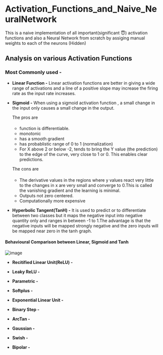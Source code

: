 # Activation_Functions_and_Naive_NeuralNetwork
This is a naive implementation of all important(significant :innocent:) activation functions and also a Neural Network from scratch by assiging manual weights to each of the neurons (Hidden)

## Analysis on various Activation Functions 

### Most Commonly used - 

- **Linear Function -** Linear activation functions are better in giving a wide range of activations and a line of a positive slope may increase the firing rate as the input rate increases.

- **Sigmoid -** When using a sigmoid activation function , a small change in the input only causes a small change in the output. 
  
  The pros are   
  #### 
   - function is differentiable.
  - monotonic
  - has a smooth gradient
  - has probablistic range of 0 to 1 (normalization)
  -  For X above 2 or below -2, tends to bring the Y value (the prediction) to the edge of the curve, very close to 1 or 0. This enables clear predictions.
 
   The cons are 
 
  #### 
    - The derivative values in the regions where y values react very little to the changes in x are very small and converge to 0.This is called the vanishing gradient and the learning is minimal. 
    - Outputs not zero centered.
    - Computationally more expensive
 
- **Hyperbolic Tangent(TanH) -**   It is used to predict or to differentiate between two classes but it maps the negative input into negative quantity only and ranges in between -1 to  1.The advantage is that the negative inputs will be mapped strongly negative and the zero inputs will be mapped near zero in the tanh graph.

#### **Behavioural Comparison between Linear, Sigmoid and Tanh**

![image](https://user-images.githubusercontent.com/60535124/131256417-2ba7275c-67a9-4245-9a38-5f4c5279c45f.png)

- **Recitified Linear Unit(ReLU) -** 
  

- **Leaky ReLU -** 

- **Parametric -** 

- **Softplus -** 

- **Exponential Linear Unit -** 

- **Binary Step -** 

- **ArcTan -** 

- **Gaussian -** 

- **Swish -** 

- **Bipolar -** 

